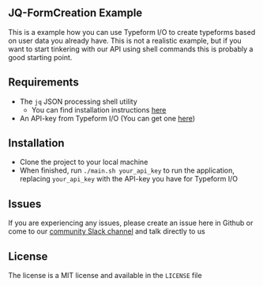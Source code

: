 ## JQ-FormCreation Example

This is a example how you can use Typeform I/O to create typeforms based on
user data you already have. This is not a realistic example, but if you want to
start tinkering with our API using shell commands this is probably a good
starting point.



## Requirements

* The `jq` JSON processing shell utility
	- You can find installation instructions [here](http://stedolan.github.io/jq/download/)
* An API-key from Typeform I/O (You can get one [here](http://docs.typeform.io/v0.1/page/signup))


## Installation

* Clone the project to your local machine
* When finished, run `./main.sh your_api_key` to run the application, replacing
 `your_api_key` with the API-key you have for Typeform I/O

## Issues

If you are experiencing any issues, please create an issue here in Github or
come to our [community Slack channel](http://docs.typeform.io/v0.1/page/slack-invite) and talk directly to us

## License

The license is a MIT license and available in the `LICENSE` file

